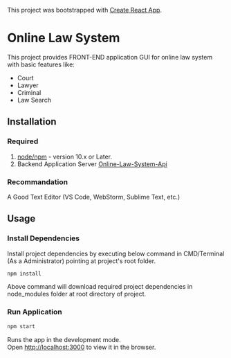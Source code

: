 This project was bootstrapped with [Create React App](https://github.com/facebook/create-react-app).

# Online Law System

This project provides FRONT-END application GUI for online law system with basic features like:
  * Court 
  * Lawyer 
  * Criminal 
  * Law Search 
  
## Installation

### Required 
 1. [node/npm](https://nodejs.org/en/download/) - version 10.x or Later.<br />
 2. Backend Application Server [Online-Law-System-Api](https://github.com/saumil1008/Online-Law-System-API)

### Recommandation
A Good Text Editor (VS Code, WebStorm, Sublime Text, etc.)

## Usage

### Install Dependencies 

Install project dependencies by executing below command in CMD/Terminal (As a Administrator) pointing at project's root folder.
```bash
npm install
```
Above command will download required project dependencies in node_modules folder at root directory of project.

### Run Application
```bash
npm start
```
Runs the app in the development mode.<br>
Open [http://localhost:3000](http://localhost:3000) to view it in the browser.
